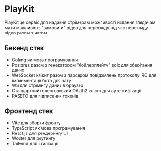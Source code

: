 # PlayKit

PlayKit це сервіс для надання стрімерам можливості надання глядачам мати можливість "замовити" відео для перегляду під час перегляду відео разом з чатом

## Бекенд стек

* Golang як мова програмування
* Postgres разом з генератором "бойлерплейту" sqlc для зберігання даних
* WebSocket клієнт разом з парсером повідомлень протоколу IRC для імплементації бота для чату
* WS для стрімінгу даних в браузер
* Стандартний голенговський OAuth2 клієнт для аутентифікації
* PASETO для підписаних токенів

## Фронтенд стек

* Vite для зборки фронту
* TypeScript як мова програмування
* React.js для рендерингу UI
* Wouter для роутингу
* Tailwind для стилізації